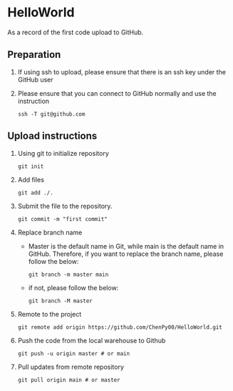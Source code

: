 # HelloWorld

As a record of the first code upload to GitHub.

## Preparation

1. If using ssh to upload, please ensure that there is an ssh key under the GitHub user

2. Please ensure that you can connect to GitHub normally and use the instruction

    `ssh -T git@github.com`

## Upload instructions

1. Using git to initialize repository

   `git init`

2. Add files

   `git add ./.`

3. Submit the file to the repository.

   `git commit -m "first commit"`

4. Replace branch name

   - Master is the default name in Git, while main is the default name in GitHub. Therefore, if you want to replace the branch name, please follow the below:

     `git branch -m master main`

   - if not, please follow the below:

     `git branch -M master`

5. Remote to the project

   `git remote add origin https://github.com/ChenPy00/HelloWorld.git`

6. Push the code from the local warehouse to Github

	`git push -u origin master # or main`

7. Pull updates from remote repository
   
   `git pull origin main # or master`


